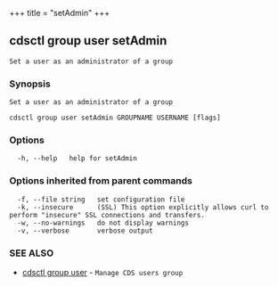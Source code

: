 +++
title = "setAdmin"
+++
## cdsctl group user setAdmin

`Set a user as an administrator of a group`

### Synopsis

`Set a user as an administrator of a group`

```
cdsctl group user setAdmin GROUPNAME USERNAME [flags]
```

### Options

```
  -h, --help   help for setAdmin
```

### Options inherited from parent commands

```
  -f, --file string   set configuration file
  -k, --insecure      (SSL) This option explicitly allows curl to perform "insecure" SSL connections and transfers.
  -w, --no-warnings   do not display warnings
  -v, --verbose       verbose output
```

### SEE ALSO

* [cdsctl group user](/cli/cdsctl/group/user/)	 - `Manage CDS users group`

